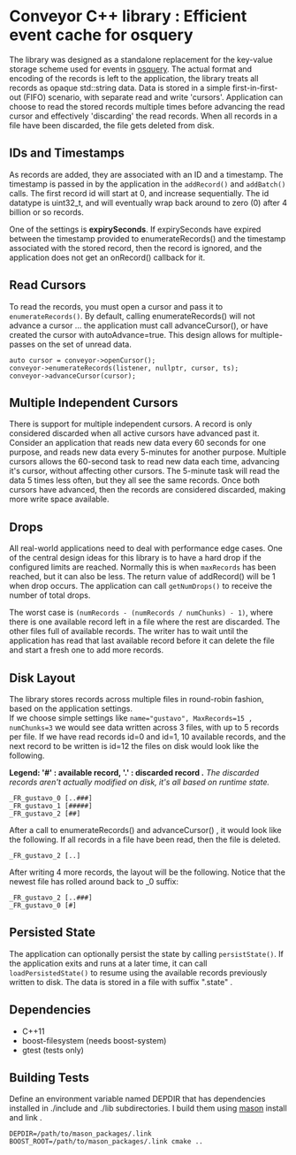 # Conveyor C++ library : Efficient event cache for osquery

The library was designed as a standalone replacement for the key-value storage scheme used for events in [osquery](https://github.com/osquery/osquery).  The actual format and encoding of the records is left to the application, the library treats all records as opaque std::string data.
Data is stored in a simple first-in-first-out (FIFO) scenario, with separate read and write 'cursors'.  Application can choose to read the stored records multiple times before advancing the read cursor and effectively 'discarding' the read records.  When all records in a file have been discarded, the file gets deleted from disk.

## IDs and Timestamps
As records are added, they are associated with an ID and a timestamp.  The timestamp is passed in by the application in the `addRecord()` and `addBatch()` calls.  The first record id will start at 0, and increase sequentially.  The id datatype is uint32_t, and will eventually wrap back around to zero (0) after 4 billion or so records.

One of the settings is **expirySeconds**.  If expirySeconds have expired between the timestamp provided to enumerateRecords() and the timestamp associated with the stored record, then the record is ignored, and the application does not get an onRecord() callback for it.

## Read Cursors
To read the records, you must open a cursor and pass it to `enumerateRecords()`.
By default, calling enumerateRecords() will not advance a cursor ...  the application must call advanceCursor(), or have created the cursor with autoAdvance=true.  This design allows for multiple-passes on the set of unread data.
```
auto cursor = conveyor->openCursor();
conveyor->enumerateRecords(listener, nullptr, cursor, ts);
conveyor->advanceCursor(cursor);
```

## Multiple Independent Cursors
There is support for multiple independent cursors.  A record is only considered discarded when all active cursors have advanced past it.
Consider an application that reads new data every 60 seconds for one purpose, and reads new data every 5-minutes for another purpose.  Multiple cursors allows the 60-second task to read new data each time, advancing it's cursor, without affecting other cursors.  The 5-minute task will read the data 5 times less often, but they all see the same records.  Once both cursors have advanced, then the records are considered discarded, making more write space available.

## Drops
All real-world applications need to deal with performance edge cases.  One of the central design ideas for this library is to have a hard drop if the configured limits are reached.  Normally this is when `maxRecords` has been reached, but it can also be less.  The return value of addRecord() will be 1 when drop occurs.  The application can call `getNumDrops()` to receive the number of total drops.

The worst case is `(numRecords - (numRecords / numChunks) - 1)`, where there is one available record left in a file where the rest are discarded.  The other files full of available records.  The writer has to wait until the application has read that last available record before it can delete the file and start a fresh one to add more records.

## Disk Layout
The library stores records across multiple files in round-robin fashion, based on the application settings.  
If we choose simple settings like
`name="gustavo", MaxRecords=15 , numChunks=3` we would see data written across 3 files, with up to 5 records per file.
If we have read records id=0 and id=1, 10 available records, and the next record to be written is id=12 the files on disk would look like the following.

**Legend: '#' : available record, '.' : discarded record .**  *The discarded records aren't actually modified on disk, it's all based on runtime state.*
```
_FR_gustavo_0 [..###]
_FR_gustavo_1 [#####]
_FR_gustavo_2 [##]
```
After a call to enumerateRecords() and advanceCursor() , it would look like the following.  If all records in a file have been read, then the file is deleted.
```
_FR_gustavo_2 [..]
```
After writing 4 more records, the layout will be the following.  Notice that the newest file has rolled around back to \_0 suffix:
```
_FR_gustavo_2 [..###]
_FR_gustavo_0 [#]
```

## Persisted State
The application can optionally persist the state by calling `persistState()`.  If the application exits and runs at a later time, it can call `loadPersistedState()` to resume using the available records previously written to disk.  The data is stored in a file with suffix ".state" .

## Dependencies

- C++11
- boost-filesystem (needs boost-system)
- gtest (tests only)

## Building Tests
Define an environment variable named DEPDIR that has dependencies installed in ./include and ./lib subdirectories.  I build them using [mason](https://github.com/mapbox/mason) install and link .
```
DEPDIR=/path/to/mason_packages/.link BOOST_ROOT=/path/to/mason_packages/.link cmake ..
```
